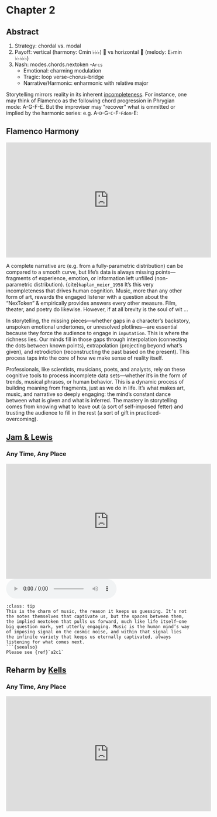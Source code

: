 # Chapter 2
## Abstract

1. Strategy: chordal vs. modal
2. Payoff: vertical (harmony: Cmin ♭♭♭) 🎹 vs horizontal 🎵 (melody: E♭min ♭♭♭♭♭)
3. Nash: modes.chords.nextoken -`Arcs`
   - Emotional: charming modulation
   - Tragic: loop verse-chorus-bridge
   - Narrative/Harmonic: enharmonic with relative major

Storytelling mirrors reality in its inherent [incompleteness](https://www.youtube.com/watch?v=YxB_tYCOAMY). For instance, one may think of Flamenco as the following chord progression in Phrygian mode: A-G-F-E. But the improviser may "recover" what is ommitted or implied by the harmonic series: e.g. A-`D`-G-`C`-F-`Fdom`-E:


## Flamenco Harmony 

<iframe width="560" height="315" src="https://www.youtube.com/embed/YxB_tYCOAMY" frameborder="0" allow="accelerometer; autoplay; clipboard-write; encrypted-media; gyroscope; picture-in-picture; web-share" allowfullscreen></iframe>

A complete narrative arc (e.g. from a fully-parametric distribution) can be compared to a smooth curve, but life’s data is always missing points—fragments of experience, emotion, or information left unfilled (non-parametric distribution). {cite}`kaplan_meier_1958` It’s this very incompleteness that drives human cognition. Music, more than any other form of art, rewards the engaged listener with a question about the “NexToken” & empirically provides answers every other measure. Film, theater, and poetry do likewise. However, if at all brevity is the soul of wit ... 

In storytelling, the missing pieces—whether gaps in a character’s backstory, unspoken emotional undertones, or unresolved plotlines—are essential because they force the audience to engage in `imputation`. This is where the richness lies. Our minds fill in those gaps through interpolation (connecting the dots between known points), extrapolation (projecting beyond what’s given), and retrodiction (reconstructing the past based on the present). This process taps into the core of how we make sense of reality itself.

Professionals, like scientists, musicians, poets, and analysts, rely on these cognitive tools to process incomplete data sets—whether it’s in the form of trends, musical phrases, or human behavior. This is a dynamic process of building meaning from fragments, just as we do in life. It’s what makes art, music, and narrative so deeply engaging: the mind’s constant dance between what is given and what is inferred. The mastery in storytelling comes from knowing what to leave out (a sort of self-imposed fetter) and trusting the audience to fill in the rest (a sort of gift in practiced-overcoming).

## [Jam & Lewis](https://en.wikipedia.org/wiki/Jimmy_Jam_and_Terry_Lewis)
### Any Time, Any Place

<iframe width="560" height="315" src="https://www.youtube.com/embed/7KcIAmqkXOU" frameborder="0" allow="accelerometer; autoplay; clipboard-write; encrypted-media; gyroscope; picture-in-picture; web-share" allowfullscreen></iframe>

<audio controls style="width: 60%;">
  <source src="../media/chordal-modal.mp3" type="audio/mp3">
  Your browser does not support the audio element.
</audio>

```{admonition} Chordal & Modal
:class: tip
This is the charm of music, the reason it keeps us guessing. It’s not the notes themselves that captivate us, but the spaces between them, the implied nextoken that pulls us forward, much like life itself—one big question mark, yet utterly engaging. Music is the human mind’s way of imposing signal on the cosmic noise, and within that signal lies the infinite variety that keeps us eternally captivated, always listening for what comes next.
```{seealso}
Please see {ref}`a2c1`
```

## Reharm by [Kells](https://en.wikipedia.org/wiki/R._Kelly)
### Any Time, Any Place

<iframe width="560" height="315" src="https://www.youtube.com/embed/3HO9H1VMMOk" frameborder="0" allow="accelerometer; autoplay; clipboard-write; encrypted-media; gyroscope; picture-in-picture; web-share" allowfullscreen></iframe>
 